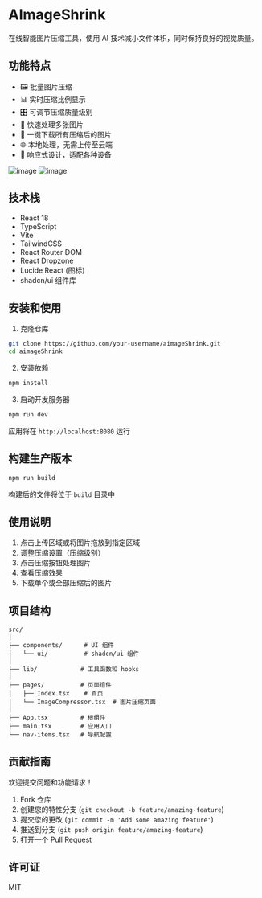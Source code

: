 # AImageShrink

在线智能图片压缩工具，使用 AI 技术减小文件体积，同时保持良好的视觉质量。

## 功能特点

- 🖼️ 批量图片压缩
- 📊 实时压缩比例显示
- 🎛️ 可调节压缩质量级别
- 🚀 快速处理多张图片
- 💾 一键下载所有压缩后的图片
- 🌐 本地处理，无需上传至云端
- 📱 响应式设计，适配各种设备

![image](https://github.com/user-attachments/assets/9123b041-a8a1-46c0-8c33-b9b269b4ecad)
![image](https://github.com/user-attachments/assets/aad7623d-9189-4d32-a282-2cbfc207bcc2)

## 技术栈

- React 18
- TypeScript
- Vite
- TailwindCSS
- React Router DOM
- React Dropzone
- Lucide React (图标)
- shadcn/ui 组件库

## 安装和使用

1. 克隆仓库

```bash
git clone https://github.com/your-username/aimageShrink.git
cd aimageShrink
```

2. 安装依赖

```bash
npm install
```

3. 启动开发服务器

```bash
npm run dev
```

应用将在 `http://localhost:8080` 运行

## 构建生产版本

```bash
npm run build
```

构建后的文件将位于 `build` 目录中

## 使用说明

1. 点击上传区域或将图片拖放到指定区域
2. 调整压缩设置（压缩级别）
3. 点击压缩按钮处理图片
4. 查看压缩效果
5. 下载单个或全部压缩后的图片

## 项目结构

```
src/
│
├── components/      # UI 组件
│   └── ui/          # shadcn/ui 组件
│
├── lib/            # 工具函数和 hooks
│
├── pages/          # 页面组件
│   ├── Index.tsx    # 首页
│   └── ImageCompressor.tsx  # 图片压缩页面
│
├── App.tsx         # 根组件
├── main.tsx        # 应用入口
└── nav-items.tsx   # 导航配置
```

## 贡献指南

欢迎提交问题和功能请求！

1. Fork 仓库
2. 创建您的特性分支 (`git checkout -b feature/amazing-feature`)
3. 提交您的更改 (`git commit -m 'Add some amazing feature'`)
4. 推送到分支 (`git push origin feature/amazing-feature`)
5. 打开一个 Pull Request

## 许可证

MIT
